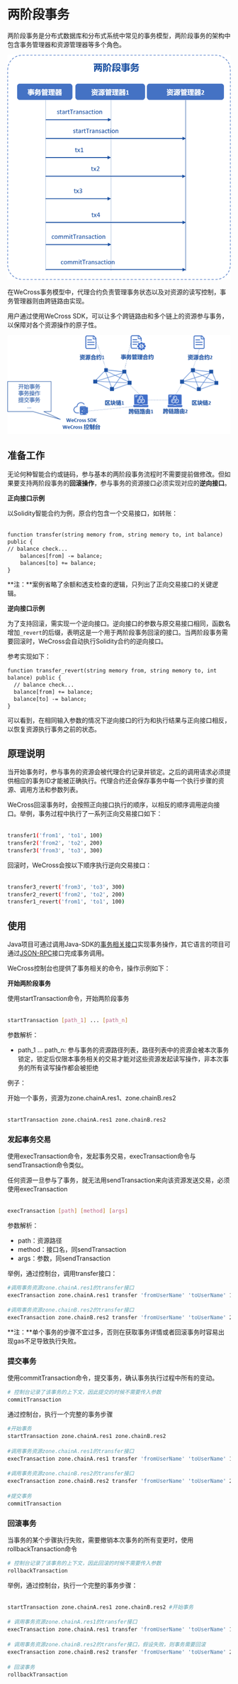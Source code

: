 # 两阶段事务

两阶段事务是分布式数据库和分布式系统中常见的事务模型，两阶段事务的架构中包含事务管理器和资源管理器等多个角色。

![](../images/xa/2pcarch.png)

在WeCross事务模型中，代理合约负责管理事务状态以及对资源的读写控制，事务管理器则由跨链路由实现。

用户通过使用WeCross SDK，可以让多个跨链路由和多个链上的资源参与事务，以保障对各个资源操作的原子性。

![](../images/xa/systemarch.png)

## 准备工作

无论何种智能合约或链码，参与基本的两阶段事务流程时不需要提前做修改。但如果要支持两阶段事务的**回滚操作**，参与事务的资源接口必须实现对应的**逆向接口**。

**正向接口示例**

以Solidity智能合约为例，原合约包含一个交易接口，如转账：
```solidity

function transfer(string memory from, string memory to, int balance) public {
// balance check...
    balances[from] -= balance;
    balances[to] += balance;
}

```

**注：**案例省略了余额和透支检查的逻辑，只列出了正向交易接口的关键逻辑。

**逆向接口示例**

为了支持回滚，需实现一个逆向接口。逆向接口的参数与原交易接口相同，函数名增加`_revert`的后缀，表明这是一个用于两阶段事务回滚的接口。当两阶段事务需要回滚时，WeCross会自动执行Solidity合约的逆向接口。

参考实现如下：

```solidity
function transfer_revert(string memory from, string memory to, int balance) public {
  // balance check...
  balance[from] += balance;
  balance[to] -= balance;
}

```

可以看到，在相同输入参数的情况下逆向接口的行为和执行结果与正向接口相反，以恢复资源执行事务之前的状态。

## 原理说明

当开始事务时，参与事务的资源会被代理合约记录并锁定。之后的调用请求必须提供相应的事务ID才能被正确执行。代理合约还会保存事务中每一个执行步骤的资源、调用方法和参数列表。

WeCross回滚事务时，会按照正向接口执行的顺序，以相反的顺序调用逆向接口。举例，事务过程中执行了一系列正向交易接口如下：

```bash

transfer1('from1', 'to1', 100)
transfer2('from2', 'to2', 200)
transfer3('from3', 'to3', 300)

```

回滚时，WeCross会按以下顺序执行逆向交易接口：

```bash

transfer3_revert('from3', 'to3', 300)
transfer2_revert('from2', 'to2', 200)
transfer1_revert('from1', 'to1', 100)

```

## 使用

Java项目可通过调用Java-SDK的[事务相关接口](../dev/api.html#startxatransaction)实现事务操作，其它语言的项目可通过[JSON-RPC](../dev/rpc.html#startxatransaction)接口完成事务调用。

WeCross控制台也提供了事务相关的命令，操作示例如下：


**开始两阶段事务**

使用startTransaction命令，开始两阶段事务

```bash

startTransaction [path_1] ... [path_n]

```

参数解析：

- path_1 ... path_n: 参与事务的资源路径列表，路径列表中的资源会被本次事务锁定，锁定后仅限本事务相关的交易才能对这些资源发起读写操作，非本次事务的所有读写操作都会被拒绝

例子：

开始一个事务，资源为zone.chainA.res1、zone.chainB.res2

```bash

startTransaction zone.chainA.res1 zone.chainB.res2

```

### 发起事务交易

使用execTransaction命令，发起事务交易，execTransaction命令与sendTransaction命令类似。

任何资源一旦参与了事务，就无法用sendTransaction来向该资源发送交易，必须使用execTransaction

```bash

execTransaction [path] [method] [args]

```

参数解析：

- path：资源路径
- method：接口名，同sendTransaction
- args：参数，同sendTransaction

举例，通过控制台，调用transfer接口：

```bash
#调用事务资源zone.chainA.res1的transfer接口
execTransaction zone.chainA.res1 transfer 'fromUserName' 'toUserName' 100 

#调用事务资源zone.chainB.res2的transfer接口
execTransaction zone.chainB.res2 transfer 'fromUserName' 'toUserName' 200 
```

**注：**单个事务的步骤不宜过多，否则在获取事务详情或者回滚事务时容易出现gas不足导致执行失败。

### 提交事务

使用commitTransaction命令，提交事务，确认事务执行过程中所有的变动。

```bash
# 控制台记录了该事务的上下文，因此提交的时候不需要传入参数
commitTransaction

```

通过控制台，执行一个完整的事务步骤

```bash
#开始事务
startTransaction zone.chainA.res1 zone.chainB.res2 

#调用事务资源zone.chainA.res1的transfer接口
execTransaction zone.chainA.res1 transfer 'fromUserName' 'toUserName' 100

#调用事务资源zone.chainB.res2的transfer接口
execTransaction zone.chainB.res2 transfer 'fromUserName' 'toUserName' 200 

#提交事务
commitTransaction 
```

### 回滚事务

当事务的某个步骤执行失败，需要撤销本次事务的所有变更时，使用rollbackTransaction命令

```bash
# 控制台记录了该事务的上下文，因此回滚的时候不需要传入参数
rollbackTransaction

```

举例，通过控制台，执行一个完整的事务步骤：

```bash

startTransaction zone.chainA.res1 zone.chainB.res2 #开始事务

# 调用事务资源zone.chainA.res1的transfer接口
execTransaction zone.chainA.res1 transfer 'fromUserName' 'toUserName' 100 

# 调用事务资源zone.chainB.res2的transfer接口，假设失败，则事务需要回滚
execTransaction zone.chainB.res2 transfer 'fromUserName' 'toUserName' 200 

# 回滚事务
rollbackTransaction
```
